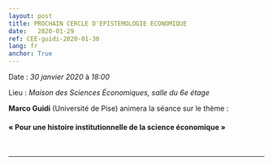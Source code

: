```yaml
---
layout: post
title: PROCHAIN CERCLE D'EPISTEMOLOGIE ECONOMIQUE
date:   2020-01-29
ref: CEE-guidi-2020-01-30
lang: fr
anchor: True
---
```


<i class="fas fa-table"></i> Date : *30 janvier 2020* à *18:00*

<i class="fas fa-map-marked"></i> Lieu : *Maison des Sciences Économiques, salle du 6e étage*

**Marco Guidi** (Université de Pise) animera la séance sur le thème :

####  « Pour une histoire institutionnelle de la science  économique »

<!--more-->
<br>
<hr />



